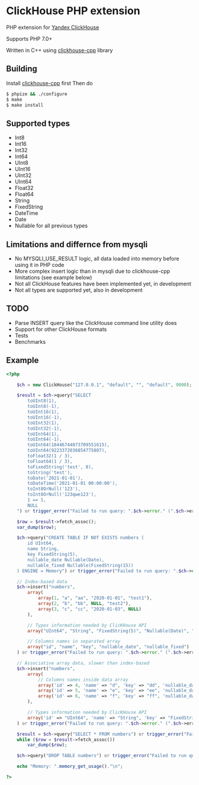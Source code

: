 # ClickHouse PHP extension

PHP extension for [Yandex ClickHouse](https://clickhouse.yandex/)

Supports PHP 7.0+

Written in C++ using [clickhouse-cpp](https://github.com/ClickHouse/clickhouse-cpp) library

## Building

Install [clickhouse-cpp](https://github.com/ClickHouse/clickhouse-cpp) first
Then do

```sh
$ phpize && ./configure
$ make
$ make install
```

## Supported types
* Int8
* Int16
* Int32
* Int64
* UInt8
* UInt16
* UInt32
* UInt64
* Float32
* Float64
* String
* FixedString
* DateTime
* Date
* Nullable for all previous types

## Limitations and differnce from mysqli
* No MYSQLI_USE_RESULT logic, all data loaded into memory before using it in PHP code
* More complex insert logic than in mysqli due to clickhouse-cpp limitations (see example below)
* Not all ClickHouse features have been implemented yet, in development
* Not all types are supported yet, also in development

## TODO
* Parse INSERT query like the ClickHouse command line utility does
* Support for other ClickHouse formats
* Tests
* Benchmarks

## Example

```php
<?php

	$ch = new ClickHouse("127.0.0.1", "default", "", "default", 9000);

	$result = $ch->query("SELECT
		toUInt8(1),
		toUInt8(-1),
		toUInt16(1),
		toUInt16(-1),
		toUInt32(1),
		toUInt32(-1),
		toUInt64(1),
		toUInt64(-1),
		toUInt64(18446744073709551615),
		toUInt64(9223372036854775807),
		toFloat32(1 / 3),
		toFloat64(1 / 3),
		toFixedString('test', 8),
		toString('test'),
		toDate('2021-01-01'),
		toDateTime('2021-01-01 00:00:00'),
		toInt8OrNull('123'),
		toInt8OrNull('123qwe123'),
		1 == 1,
		NULL
	") or trigger_error("Failed to run query: ".$ch->error." (".$ch->errno.")", E_USER_ERROR);

	$row = $result->fetch_assoc();
	var_dump($row);

	$ch->query("CREATE TABLE IF NOT EXISTS numbers (
		id UInt64,
		name String,
		key FixedString(5),
		nullable_date Nullable(Date),
		nullable_fixed Nullable(FixedString(15))
	) ENGINE = Memory") or trigger_error("Failed to run query: ".$ch->error." (".$ch->errno.")", E_USER_WARNING);

	// Index-based data
	$ch->insert("numbers",
		array(
			array(1, "a", "aa", "2020-01-01", "test1"),
			array(2, "b", "bb", NULL, "test2"),
			array(3, "c", "cc", "2020-01-03", NULL)
		),

		// Types information needed by ClicKHouse API
		array("UInt64", "String", "FixedString(5)", "Nullable(Date)", "Nullable(FixedString(15))"),

		// Columns names in separated array
		array("id", "name", "key", "nullable_date", "nullable_fixed")
	) or trigger_error("Failed to run query: ".$ch->error." (".$ch->errno.")", E_USER_WARNING);

	// Associative array data, slower than index-based
	$ch->insert("numbers",
		array(
			// Columns names inside data array
			array('id' => 4, 'name' => "d", 'key' => "dd", 'nullable_date' => "2020-01-04",	'nullable_fixed' => NULL),
			array('id' => 5, 'name' => "e", 'key' => "ee", 'nullable_date' => NULL,		'nullable_fixed' => "test5"),
			array('id' => 6, 'name' => "f", 'key' => "ff", 'nullable_date' => "2020-01-06",	'nullable_fixed' => "test6")
		),

		// Types information needed by ClicKHouse API
		array('id' => "UInt64", 'name' => "String", 'key' => "FixedString(5)", 'nullable_date' => "Nullable(Date)", 'nullable_fixed' => "Nullable(FixedString(15))")
	) or trigger_error("Failed to run query: ".$ch->error." (".$ch->errno.")", E_USER_WARNING);

	$result = $ch->query("SELECT * FROM numbers") or trigger_error("Failed to run query: ".$ch->error." (".$ch->errno.")", E_USER_WARNING);
	while ($row = $result->fetch_assoc())
		var_dump($row);

	$ch->query("DROP TABLE numbers") or trigger_error("Failed to run query: ".$ch->error." (".$ch->errno.")", E_USER_WARNING);

	echo "Memory: ".memory_get_usage()."\n";

?>
```